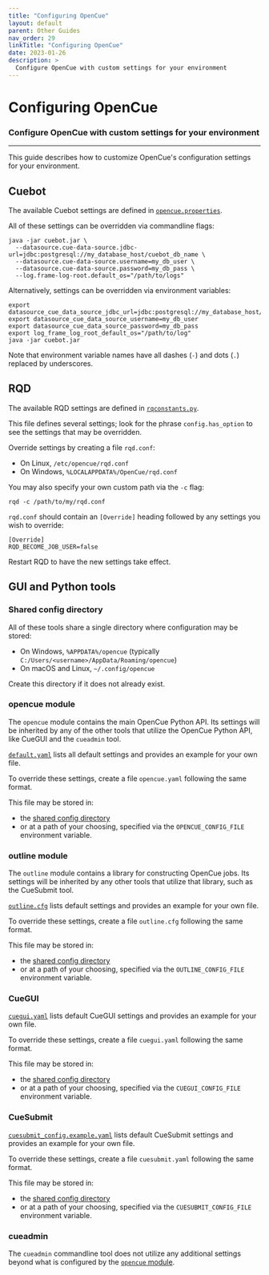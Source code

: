 ```yaml
---
title: "Configuring OpenCue"
layout: default
parent: Other Guides
nav_order: 29
linkTitle: "Configuring OpenCue"
date: 2023-01-26
description: >
  Configure OpenCue with custom settings for your environment
---
```


# Configuring OpenCue

### Configure OpenCue with custom settings for your environment

---

This guide describes how to customize OpenCue's configuration settings for your environment.

## Cuebot

The available Cuebot settings are defined in
[`opencue.properties`](https://github.com/AcademySoftwareFoundation/OpenCue/blob/master/cuebot/src/main/resources/opencue.properties).

All of these settings can be overridden via commandline flags:

```
java -jar cuebot.jar \
  --datasource.cue-data-source.jdbc-url=jdbc:postgresql://my_database_host/cuebot_db_name \
  --datasource.cue-data-source.username=my_db_user \
  --datasource.cue-data-source.password=my_db_pass \
  --log.frame-log-root.default_os="/path/to/logs"
```

Alternatively, settings can be overridden via environment variables:

```
export datasource_cue_data_source_jdbc_url=jdbc:postgresql://my_database_host/cuebot_db_name
export datasource_cue_data_source_username=my_db_user
export datasource_cue_data_source_password=my_db_pass
export log_frame_log_root_default_os="/path/to/log"
java -jar cuebot.jar
```

Note that environment variable names have all dashes (`-`) and dots (`.`) replaced by underscores.

## RQD

The available RQD settings are defined in
[`rqconstants.py`](https://github.com/AcademySoftwareFoundation/OpenCue/blob/master/rqd/rqd/rqconstants.py).

This file defines several settings; look for the phrase `config.has_option` to see the settings
that may be overridden.

Override settings by creating a file `rqd.conf`:

* On Linux, `/etc/opencue/rqd.conf`
* On Windows, `%LOCALAPPDATA%/OpenCue/rqd.conf`

You may also specify your own custom path via the `-c` flag:

```
rqd -c /path/to/my/rqd.conf
```

`rqd.conf` should contain an `[Override]` heading followed by any settings you wish to override:

```
[Override]
RQD_BECOME_JOB_USER=false
```

Restart RQD to have the new settings take effect.

## GUI and Python tools

### Shared config directory

All of these tools share a single directory where configuration may be stored:

* On Windows, `%APPDATA%/opencue` (typically `C:/Users/<username>/AppData/Roaming/opencue`)
* On macOS and Linux, `~/.config/opencue`

Create this directory if it does not already exist.

### opencue module

The `opencue` module contains the main OpenCue Python API. Its settings will be inherited
by any of the other tools that utilize the OpenCue Python API, like CueGUI and the `cueadmin`
tool.

[`default.yaml`](https://github.com/AcademySoftwareFoundation/OpenCue/blob/master/pycue/opencue/default.yaml)
lists all default settings and provides an example for your own file.

To override these settings, create a file `opencue.yaml` following the same format.

This file may be stored in:
* the [shared config directory](#shared-config-directory)
* or at a path of your choosing, specified via the `OPENCUE_CONFIG_FILE` environment variable.

### outline module

The `outline` module contains a library for constructing OpenCue jobs. Its settings will
be inherited by any other tools that utilize that library, such as the CueSubmit tool.

[`outline.cfg`](https://github.com/AcademySoftwareFoundation/OpenCue/blob/master/pyoutline/etc/outline.cfg)
lists default settings and provides an example for your own file.

To override these settings, create a file `outline.cfg` following the same format.

This file may be stored in:
* the [shared config directory](#shared-config-directory)
* or at a path of your choosing, specified via the `OUTLINE_CONFIG_FILE` environment variable.

### CueGUI

[`cuegui.yaml`](https://github.com/AcademySoftwareFoundation/OpenCue/blob/master/cuegui/cuegui/config/cuegui.yaml)
lists default CueGUI settings and provides an example for your own file.

To override these settings, create a file `cuegui.yaml` following the same format.

This file may be stored in:
* the [shared config directory](#shared-config-directory)
* or at a path of your choosing, specified via the `CUEGUI_CONFIG_FILE` environment variable.

### CueSubmit

[`cuesubmit_config.example.yaml`](https://github.com/AcademySoftwareFoundation/OpenCue/blob/master/cuesubmit/cuesubmit_config.example.yaml)
lists default CueSubmit settings and provides an example for your own file.

To override these settings, create a file `cuesubmit.yaml` following the same format.

This file may be stored in:
* the [shared config directory](#shared-config-directory)
* or at a path of your choosing, specified via the `CUESUBMIT_CONFIG_FILE` environment variable.

### cueadmin

The `cueadmin` commandline tool does not utilize any additional settings beyond what is configured
by the [`opencue` module](#opencue-module).

